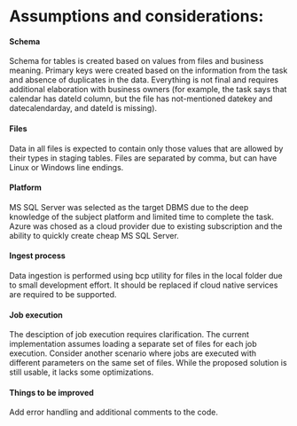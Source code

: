 # Assumptions and considerations:

#### Schema
Schema for tables is created based on values from files and business meaning. Primary keys were created based on the information from the task and absence of duplicates in the data. Everything is not final and requires additional elaboration with business owners (for example, the task says that calendar has dateId column, but the file has not-mentioned datekey and datecalendarday, and dateId is missing).

#### Files
Data in all files is expected to contain only those values that are allowed by their types in staging tables.
Files are separated by comma, but can have Linux or Windows line endings.

#### Platform
MS SQL Server was selected as the target DBMS due to the deep knowledge of the subject platform and limited time to complete the task.
Azure was chosed as a cloud provider due to existing subscription and the ability to quickly create cheap MS SQL Server.

#### Ingest process
Data ingestion is performed using bcp utility for files in the local folder due to small development effort. It should be replaced if cloud native services are required to be supported.

#### Job execution
The desciption of job execution requires clarification.
The current implementation assumes loading a separate set of files for each job execution.
Consider another scenario where jobs are executed with different parameters on the same set of files. While the proposed solution is still usable, it lacks some optimizations.

#### Things to be improved
Add error handling and additional comments to the code.
